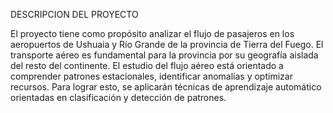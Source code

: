 DESCRIPCION DEL PROYECTO

El proyecto tiene como propósito analizar el flujo de pasajeros en los aeropuertos de Ushuaia y Río Grande de la provincia de Tierra del Fuego.
El transporte aéreo es fundamental para la provincia por su geografía aislada del resto del continente.
El estudio del flujo aéreo está orientado a comprender patrones estacionales, identificar anomalías y optimizar recursos. Para lograr esto, se aplicarán técnicas de aprendizaje automático orientadas en clasificación y detección de patrones.
